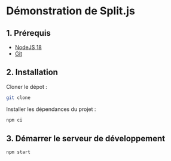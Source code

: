 
# Démonstration de Split.js

## 1. Prérequis

- [NodeJS 18](https://nodejs.org/fr/)
- [Git](https://git-scm.com/downloads)

## 2. Installation

Cloner le dépot :

```bash
git clone 
```

Installer les dépendances du projet :

```bash
npm ci
```

## 3. Démarrer le serveur de développement

```bash
npm start
```
